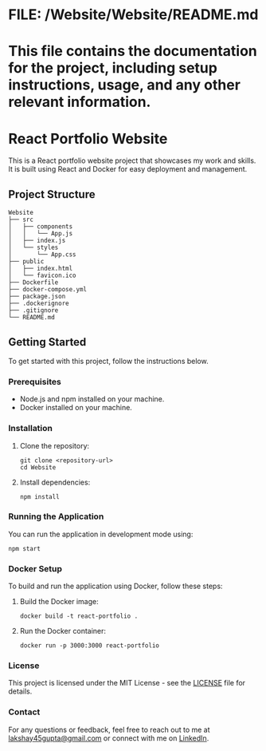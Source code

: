# FILE: /Website/Website/README.md
# This file contains the documentation for the project, including setup instructions, usage, and any other relevant information.

# React Portfolio Website

This is a React portfolio website project that showcases my work and skills. It is built using React and Docker for easy deployment and management.

## Project Structure

```
Website
├── src
│   ├── components
│   │   └── App.js
│   ├── index.js
│   └── styles
│       └── App.css
├── public
│   ├── index.html
│   └── favicon.ico
├── Dockerfile
├── docker-compose.yml
├── package.json
├── .dockerignore
├── .gitignore
└── README.md
```

## Getting Started

To get started with this project, follow the instructions below.

### Prerequisites

- Node.js and npm installed on your machine.
- Docker installed on your machine.

### Installation

1. Clone the repository:
   ```
   git clone <repository-url>
   cd Website
   ```

2. Install dependencies:
   ```
   npm install
   ```

### Running the Application

You can run the application in development mode using:

```
npm start
```

### Docker Setup

To build and run the application using Docker, follow these steps:

1. Build the Docker image:
   ```
   docker build -t react-portfolio .
   ```

2. Run the Docker container:
   ```
   docker run -p 3000:3000 react-portfolio
   ```

### License

This project is licensed under the MIT License - see the [LICENSE](LICENSE) file for details.

### Contact

For any questions or feedback, feel free to reach out to me at [lakshay45gupta@gmail.com](mailto:lakshay45gupta@gmail.com) or connect with me on [LinkedIn](https://www.linkedin.com/in/lakshay-gupta-168620246/).